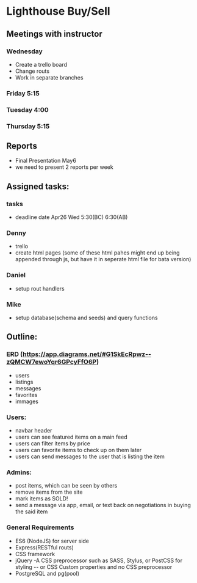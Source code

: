 # Lighthouse Buy/Sell

## Meetings with instructor
### Wednesday 
- Create a trello board
- Change routs
- Work in separate branches

### Friday 5:15

### Tuesday 4:00

### Thursday 5:15

## Reports
- Final Presentation May6 
- we need to present 2 reports per week

## Assigned tasks:
### tasks
- deadline date Apr26 Wed 5:30(BC) 6:30(AB)


### Denny
- trello
- create html pages (some of these html pahes might end up being appended through js, but have it in seperate html file for bata version)
### Daniel
- setup rout handlers

### Mike
- setup database(schema and seeds) and query functions

## Outline:

### ERD (https://app.diagrams.net/#G1SkEcRpwz--zQMCW7ewoYqr6GPcyFfO6P)
- users
- listings
- messages
- favorites
- immages

### Users:
- navbar header 
- users can see featured items on a main feed
- users can filter items by price
- users can favorite items to check up on them later
- users can send messages to the user that is listing the item

### Admins:
- post items, which can be seen by others
- remove items from the site
- mark items as SOLD!
- send a message via app, email, or text back on negotiations in buying the said item

### General Requirements
- ES6 (NodeJS) for server side
- Express(RESTful routs)
- CSS framework
- jQuery
-A CSS preprocessor such as SASS, Stylus, or PostCSS for styling -- or CSS Custom properties and no CSS preprocessor
- PostgreSQL and pg(pool)
